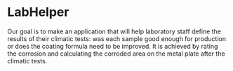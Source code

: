 # LabHelper

Our goal is to make an application that will help laboratory staff define the results of their climatic tests: was each sample good enough for production or does the coating formula need to be improved. It is achieved by rating the corrosion and calculating the corroded area on the metal plate after the climatic tests.

